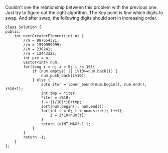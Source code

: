 Couldn't see the relationship between this problem with the previous one. Just try to figure out the right algorithm. The Key point is find
which digits to swap. And after swap, the following digits should sort in increasing order.
```
class Solution {
public:
    int nextGreaterElement(int n) {
        //n = 987654321;
        //n = 1999999999;
        //n = 230241;
        //n = 12443322;
        int pre = n;
        vector<int> num;
        for(long i = n; i > 0; i /= 10){
            if (num.empty() || i%10>=num.back()) {
                num.push_back(i%10);
            } else {
                auto iter = lower_bound(num.begin(), num.end(), i%10+1);
                int tmp = *iter;
                *iter = i%10;
                i = (i/10)*10+tmp;
                sort(num.begin(), num.end());
                for(int t = 0; t < num.size(); t++){
                    i = i*10+num[t];
                }
                return i>INT_MAX?-1:i;
            }
        }
        return -1;
    }
};
```
